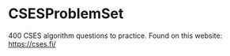 # CSESProblemSet

400 CSES algorithm questions to practice. Found on this website: https://cses.fi/
